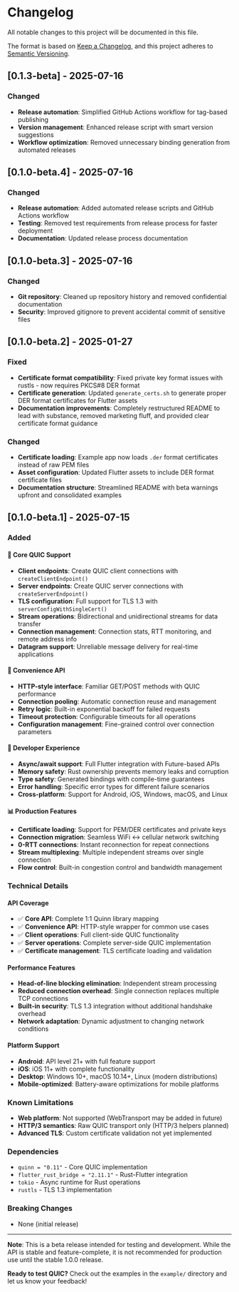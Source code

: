 # Changelog

All notable changes to this project will be documented in this file.

The format is based on [Keep a Changelog](https://keepachangelog.com/en/1.0.0/),
and this project adheres to [Semantic Versioning](https://semver.org/spec/v2.0.0.html).

## [0.1.3-beta] - 2025-07-16

### Changed
- **Release automation**: Simplified GitHub Actions workflow for tag-based publishing
- **Version management**: Enhanced release script with smart version suggestions
- **Workflow optimization**: Removed unnecessary binding generation from automated releases

## [0.1.0-beta.4] - 2025-07-16

### Changed
- **Release automation**: Added automated release scripts and GitHub Actions workflow
- **Testing**: Removed test requirements from release process for faster deployment
- **Documentation**: Updated release process documentation

## [0.1.0-beta.3] - 2025-07-16

### Changed
- **Git repository**: Cleaned up repository history and removed confidential documentation
- **Security**: Improved gitignore to prevent accidental commit of sensitive files

## [0.1.0-beta.2] - 2025-01-27

### Fixed
- **Certificate format compatibility**: Fixed private key format issues with rustls - now requires PKCS#8 DER format
- **Certificate generation**: Updated `generate_certs.sh` to generate proper DER format certificates for Flutter assets
- **Documentation improvements**: Completely restructured README to lead with substance, removed marketing fluff, and provided clear certificate format guidance

### Changed
- **Certificate loading**: Example app now loads `.der` format certificates instead of raw PEM files
- **Asset configuration**: Updated Flutter assets to include DER format certificate files
- **Documentation structure**: Streamlined README with beta warnings upfront and consolidated examples

## [0.1.0-beta.1] - 2025-07-15

### Added

#### 🚀 Core QUIC Support
- **Client endpoints**: Create QUIC client connections with `createClientEndpoint()`
- **Server endpoints**: Create QUIC server connections with `createServerEndpoint()`
- **TLS configuration**: Full support for TLS 1.3 with `serverConfigWithSingleCert()`
- **Stream operations**: Bidirectional and unidirectional streams for data transfer
- **Connection management**: Connection stats, RTT monitoring, and remote address info
- **Datagram support**: Unreliable message delivery for real-time applications

#### 🎯 Convenience API
- **HTTP-style interface**: Familiar GET/POST methods with QUIC performance
- **Connection pooling**: Automatic connection reuse and management
- **Retry logic**: Built-in exponential backoff for failed requests
- **Timeout protection**: Configurable timeouts for all operations
- **Configuration management**: Fine-grained control over connection parameters

#### 🔧 Developer Experience
- **Async/await support**: Full Flutter integration with Future-based APIs
- **Memory safety**: Rust ownership prevents memory leaks and corruption
- **Type safety**: Generated bindings with compile-time guarantees
- **Error handling**: Specific error types for different failure scenarios
- **Cross-platform**: Support for Android, iOS, Windows, macOS, and Linux

#### 📊 Production Features
- **Certificate loading**: Support for PEM/DER certificates and private keys
- **Connection migration**: Seamless WiFi ↔ cellular network switching
- **0-RTT connections**: Instant reconnection for repeat connections
- **Stream multiplexing**: Multiple independent streams over single connection
- **Flow control**: Built-in congestion control and bandwidth management

### Technical Details

#### API Coverage
- ✅ **Core API**: Complete 1:1 Quinn library mapping
- ✅ **Convenience API**: HTTP-style wrapper for common use cases
- ✅ **Client operations**: Full client-side QUIC functionality
- ✅ **Server operations**: Complete server-side QUIC implementation
- ✅ **Certificate management**: TLS certificate loading and validation

#### Performance Features
- **Head-of-line blocking elimination**: Independent stream processing
- **Reduced connection overhead**: Single connection replaces multiple TCP connections
- **Built-in security**: TLS 1.3 integration without additional handshake overhead
- **Network adaptation**: Dynamic adjustment to changing network conditions

#### Platform Support
- **Android**: API level 21+ with full feature support
- **iOS**: iOS 11+ with complete functionality
- **Desktop**: Windows 10+, macOS 10.14+, Linux (modern distributions)
- **Mobile-optimized**: Battery-aware optimizations for mobile platforms

### Known Limitations
- **Web platform**: Not supported (WebTransport may be added in future)
- **HTTP/3 semantics**: Raw QUIC transport only (HTTP/3 helpers planned)
- **Advanced TLS**: Custom certificate validation not yet implemented

### Dependencies
- `quinn = "0.11"` - Core QUIC implementation
- `flutter_rust_bridge = "2.11.1"` - Rust-Flutter integration
- `tokio` - Async runtime for Rust operations
- `rustls` - TLS 1.3 implementation

### Breaking Changes
- None (initial release)

---

**Note**: This is a beta release intended for testing and development. While the API is stable and feature-complete, it is not recommended for production use until the stable 1.0.0 release.

**Ready to test QUIC?** Check out the examples in the `example/` directory and let us know your feedback!
